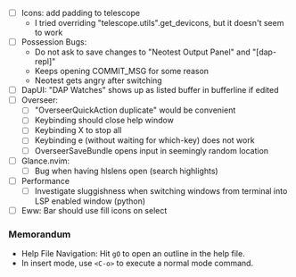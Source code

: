 
- [ ] Icons: add padding to telescope
    - I tried overriding "telescope.utils".get_devicons, but it doesn't seem to work
- [ ] Possession Bugs: 
    - Do not ask to save changes to "Neotest Output Panel" and "[dap-repl]"
    - Keeps opening COMMIT_MSG for some reason
    - Neotest gets angry after switching
- [ ] DapUI: "DAP Watches" shows up as listed buffer in bufferline if edited
- [ ] Overseer: 
    - [ ] "OverseerQuickAction duplicate" would be convenient
    - [ ] Keybinding <Esc> should close help window
    - [ ] Keybinding X to stop all
    - [ ] Keybinding <leader>e (without waiting for which-key) does not work
    - [ ] OverseerSaveBundle opens input in seemingly random location
- [ ] Glance.nvim:
    - [ ] Bug when having hlslens open (search highlights)
- [ ] Performance
    - [ ] Investigate sluggishness when switching windows from terminal into LSP
      enabled window (python)

- [ ] Eww: Bar should use fill icons on select

### Memorandum
- Help File Navigation: Hit `gO` to open an outline in the help file.
- In insert mode, use `<C-o>` to execute a normal mode command.


